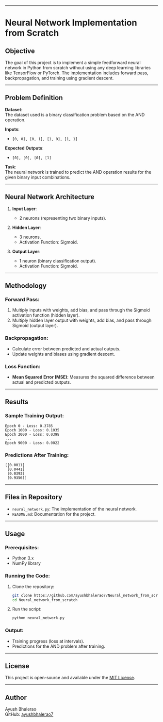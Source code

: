
---

# Neural Network Implementation from Scratch

## Objective
The goal of this project is to implement a simple feedforward neural network in Python from scratch without using any deep learning libraries like TensorFlow or PyTorch. The implementation includes forward pass, backpropagation, and training using gradient descent.

---

## Problem Definition
**Dataset**:  
The dataset used is a binary classification problem based on the AND operation.  

**Inputs**:  
- `[0, 0], [0, 1], [1, 0], [1, 1]`

**Expected Outputs**:  
- `[0], [0], [0], [1]`

**Task**:  
The neural network is trained to predict the AND operation results for the given binary input combinations.

---

## Neural Network Architecture
1. **Input Layer**:  
   - 2 neurons (representing two binary inputs).

2. **Hidden Layer**:  
   - 3 neurons.  
   - Activation Function: Sigmoid.

3. **Output Layer**:  
   - 1 neuron (binary classification output).  
   - Activation Function: Sigmoid.

---

## Methodology
### Forward Pass:
1. Multiply inputs with weights, add bias, and pass through the Sigmoid activation function (hidden layer).
2. Multiply hidden layer output with weights, add bias, and pass through Sigmoid (output layer).

### Backpropagation:
- Calculate error between predicted and actual outputs.
- Update weights and biases using gradient descent.

### Loss Function:
- **Mean Squared Error (MSE)**: Measures the squared difference between actual and predicted outputs.

---

## Results
### Sample Training Output:
```
Epoch 0 - Loss: 0.3785
Epoch 1000 - Loss: 0.1035
Epoch 2000 - Loss: 0.0398
...
Epoch 9000 - Loss: 0.0022
```

### Predictions After Training:
```
[[0.0011]
 [0.0441]
 [0.0393]
 [0.9356]]
```

---

## Files in Repository
- `neural_network.py`: The implementation of the neural network.
- `README.md`: Documentation for the project.

---

## Usage
### Prerequisites:
- Python 3.x
- NumPy library

### Running the Code:
1. Clone the repository:
   ```bash
   git clone https://github.com/ayushbhalerao7/Neural_network_from_scratch.git
   cd Neural_network_from_scratch
   ```
2. Run the script:
   ```bash
   python neural_network.py
   ```

### Output:
- Training progress (loss at intervals).  
- Predictions for the AND problem after training.

---

## License
This project is open-source and available under the [MIT License](LICENSE).

---

## Author
Ayush Bhalerao  
GitHub: [ayushbhalerao7](https://github.com/ayushbhalerao7)
